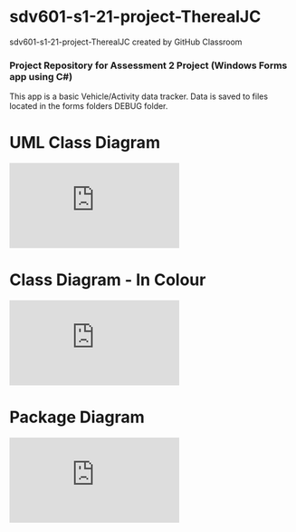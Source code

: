 # sdv601-s1-21-project-TherealJC
sdv601-s1-21-project-TherealJC created by GitHub Classroom

### Project Repository for Assessment 2 Project (Windows Forms app using C#)

This app is a basic Vehicle/Activity data tracker. Data is saved to files located in the forms folders DEBUG folder.

# UML Class Diagram

![UML Class Diagram](https://github.com/NMIT-GITHUB/sdv601-s1-21-project-TherealJC/blob/master/VehicleAppLibrary/Diagrams/SDV601%20Class%20Diagram%20-%20Black%26White.pdf)

# Class Diagram - In Colour

![UML Class Diagram - Colour](https://github.com/NMIT-GITHUB/sdv601-s1-21-project-TherealJC/blob/master/VehicleAppLibrary/Diagrams/SDV601%20Class%20Diagram%20-%20In%20Colour.pdf)

# Package Diagram

![Package Diagram](https://github.com/NMIT-GITHUB/sdv601-s1-21-project-TherealJC/blob/master/VehicleAppLibrary/Diagrams/SDV601%20Package%20Diagram.pdf)
